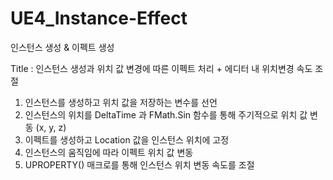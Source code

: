 # UE4_Instance-Effect
인스턴스 생성 &amp; 이펙트 생성


Title : 인스턴스 생성과 위치 값 변경에 따른 이펙트 처리 + 에디터 내 위치변경 속도 조절

1. 인스턴스를 생성하고 위치 값을 저장하는 변수를 선언
2. 인스턴스의 위치를 DeltaTime 과 FMath.Sin 함수를 통해 주기적으로 위치 값 변동 (x, y, z)
3. 이펙트를 생성하고 Location 값을 인스턴스 위치에 고정
4. 인스턴스의 움직임에 따라 이펙트 위치 값 변동
5. UPROPERTY() 매크로를 통해 인스턴스 위치 변동 속도를 조절 

